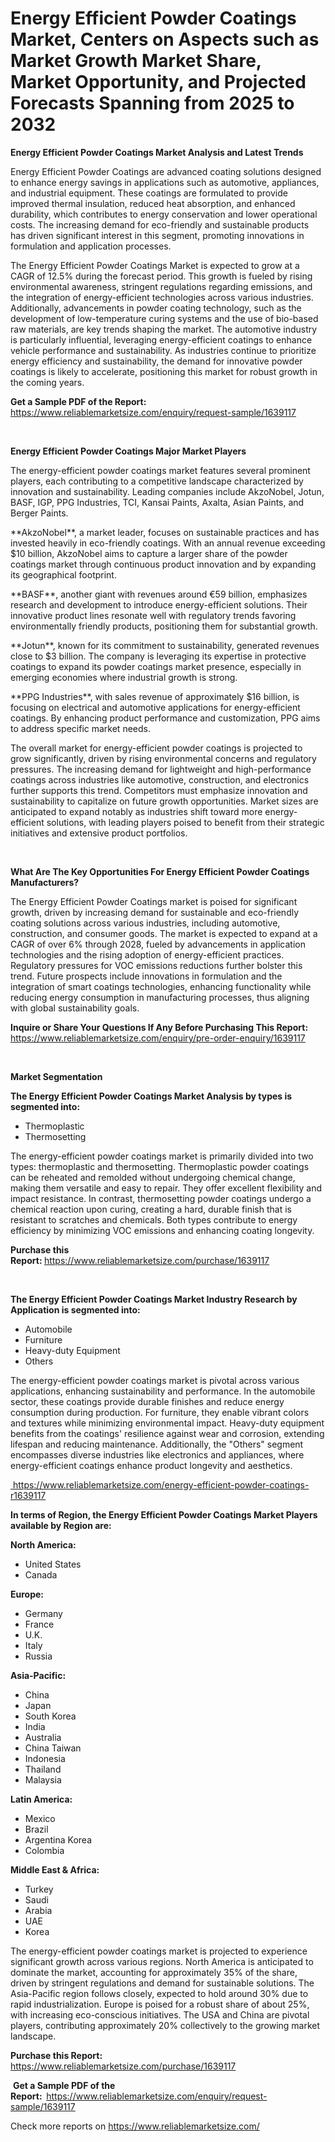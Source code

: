 <p><h1>Energy Efficient Powder Coatings Market, Centers on Aspects such as Market Growth Market Share, Market Opportunity, and Projected Forecasts Spanning from 2025 to 2032</h1></p><p><strong>Energy Efficient Powder Coatings Market Analysis and Latest Trends</strong></p>
<p><p>Energy Efficient Powder Coatings are advanced coating solutions designed to enhance energy savings in applications such as automotive, appliances, and industrial equipment. These coatings are formulated to provide improved thermal insulation, reduced heat absorption, and enhanced durability, which contributes to energy conservation and lower operational costs. The increasing demand for eco-friendly and sustainable products has driven significant interest in this segment, promoting innovations in formulation and application processes.</p><p>The Energy Efficient Powder Coatings Market is expected to grow at a CAGR of 12.5% during the forecast period. This growth is fueled by rising environmental awareness, stringent regulations regarding emissions, and the integration of energy-efficient technologies across various industries. Additionally, advancements in powder coating technology, such as the development of low-temperature curing systems and the use of bio-based raw materials, are key trends shaping the market. The automotive industry is particularly influential, leveraging energy-efficient coatings to enhance vehicle performance and sustainability. As industries continue to prioritize energy efficiency and sustainability, the demand for innovative powder coatings is likely to accelerate, positioning this market for robust growth in the coming years.</p></p>
<p><strong>Get a Sample PDF of the Report:&nbsp;</strong> <a href="https://www.reliablemarketsize.com/enquiry/request-sample/1639117?utm_campaign=2628&utm_medium=2&utm_source=Github&utm_content=ia&utm_term=23032025&utm_id=energy-efficient-powder-coatings">https://www.reliablemarketsize.com/enquiry/request-sample/1639117</a></p>
<p>&nbsp;</p>
<p><strong>Energy Efficient Powder Coatings Major Market Players</strong></p>
<p><p>The energy-efficient powder coatings market features several prominent players, each contributing to a competitive landscape characterized by innovation and sustainability. Leading companies include AkzoNobel, Jotun, BASF, IGP, PPG Industries, TCI, Kansai Paints, Axalta, Asian Paints, and Berger Paints.</p><p>**AkzoNobel**, a market leader, focuses on sustainable practices and has invested heavily in eco-friendly coatings. With an annual revenue exceeding $10 billion, AkzoNobel aims to capture a larger share of the powder coatings market through continuous product innovation and by expanding its geographical footprint.</p><p>**BASF**, another giant with revenues around €59 billion, emphasizes research and development to introduce energy-efficient solutions. Their innovative product lines resonate well with regulatory trends favoring environmentally friendly products, positioning them for substantial growth.</p><p>**Jotun**, known for its commitment to sustainability, generated revenues close to $3 billion. The company is leveraging its expertise in protective coatings to expand its powder coatings market presence, especially in emerging economies where industrial growth is strong.</p><p>**PPG Industries**, with sales revenue of approximately $16 billion, is focusing on electrical and automotive applications for energy-efficient coatings. By enhancing product performance and customization, PPG aims to address specific market needs.</p><p>The overall market for energy-efficient powder coatings is projected to grow significantly, driven by rising environmental concerns and regulatory pressures. The increasing demand for lightweight and high-performance coatings across industries like automotive, construction, and electronics further supports this trend. Competitors must emphasize innovation and sustainability to capitalize on future growth opportunities. Market sizes are anticipated to expand notably as industries shift toward more energy-efficient solutions, with leading players poised to benefit from their strategic initiatives and extensive product portfolios.</p></p>
<p>&nbsp;</p>
<p><strong>What Are The Key Opportunities For Energy Efficient Powder Coatings Manufacturers?</strong></p>
<p><p>The Energy Efficient Powder Coatings market is poised for significant growth, driven by increasing demand for sustainable and eco-friendly coating solutions across various industries, including automotive, construction, and consumer goods. The market is expected to expand at a CAGR of over 6% through 2028, fueled by advancements in application technologies and the rising adoption of energy-efficient practices. Regulatory pressures for VOC emissions reductions further bolster this trend. Future prospects include innovations in formulation and the integration of smart coatings technologies, enhancing functionality while reducing energy consumption in manufacturing processes, thus aligning with global sustainability goals.</p></p>
<p><strong>Inquire or Share Your Questions If Any Before Purchasing This Report:</strong> <a href="https://www.reliablemarketsize.com/enquiry/pre-order-enquiry/1639117?utm_campaign=2628&utm_medium=2&utm_source=Github&utm_content=ia&utm_term=23032025&utm_id=energy-efficient-powder-coatings">https://www.reliablemarketsize.com/enquiry/pre-order-enquiry/1639117</a></p>
<p>&nbsp;</p>
<p><strong>Market Segmentation</strong></p>
<p><strong>The Energy Efficient Powder Coatings Market Analysis by types is segmented into:</strong></p>
<p><ul><li>Thermoplastic</li><li>Thermosetting</li></ul></p>
<p><p>The energy-efficient powder coatings market is primarily divided into two types: thermoplastic and thermosetting. Thermoplastic powder coatings can be reheated and remolded without undergoing chemical change, making them versatile and easy to repair. They offer excellent flexibility and impact resistance. In contrast, thermosetting powder coatings undergo a chemical reaction upon curing, creating a hard, durable finish that is resistant to scratches and chemicals. Both types contribute to energy efficiency by minimizing VOC emissions and enhancing coating longevity.</p></p>
<p><strong>Purchase this Report:&nbsp;</strong><a href="https://www.reliablemarketsize.com/purchase/1639117?utm_campaign=2628&utm_medium=2&utm_source=Github&utm_content=ia&utm_term=23032025&utm_id=energy-efficient-powder-coatings">https://www.reliablemarketsize.com/purchase/1639117</a></p>
<p>&nbsp;</p>
<p><strong>The Energy Efficient Powder Coatings Market Industry Research by Application is segmented into:</strong></p>
<p><ul><li>Automobile</li><li>Furniture</li><li>Heavy-duty Equipment</li><li>Others</li></ul></p>
<p><p>The energy-efficient powder coatings market is pivotal across various applications, enhancing sustainability and performance. In the automobile sector, these coatings provide durable finishes and reduce energy consumption during production. For furniture, they enable vibrant colors and textures while minimizing environmental impact. Heavy-duty equipment benefits from the coatings' resilience against wear and corrosion, extending lifespan and reducing maintenance. Additionally, the "Others" segment encompasses diverse industries like electronics and appliances, where energy-efficient coatings enhance product longevity and aesthetics.</p></p>
<p><a href="https://www.reliablemarketsize.com/energy-efficient-powder-coatings-r1639117?utm_campaign=2628&utm_medium=2&utm_source=Github&utm_content=ia&utm_term=23032025&utm_id=energy-efficient-powder-coatings">&nbsp;https://www.reliablemarketsize.com/energy-efficient-powder-coatings-r1639117</a></p>
<p><strong>In terms of Region, the Energy Efficient Powder Coatings Market Players available by Region are:</strong></p>
<p>
    <p> <strong> North America: </strong>
        <ul>
            <li>United States</li>
            <li>Canada</li>
        </ul>
        </p> 
    <p> <strong> Europe: </strong>
        <ul>
            <li>Germany</li>
            <li>France</li>
            <li>U.K.</li>
            <li>Italy</li>
            <li>Russia</li>
        </ul>
        </p> 
    <p> <strong> Asia-Pacific: </strong>
        <ul>
            <li>China</li>
            <li>Japan</li>
            <li>South Korea</li>
            <li>India</li>
            <li>Australia</li>
            <li>China Taiwan</li>
            <li>Indonesia</li>
            <li>Thailand</li>
            <li>Malaysia</li>
        </ul>
        </p> 
    <p> <strong> Latin America: </strong>
        <ul>
            <li>Mexico</li>
            <li>Brazil</li>
            <li>Argentina Korea</li>
            <li>Colombia</li>
        </ul>
        </p> 
    <p> <strong> Middle East & Africa: </strong>
        <ul>
            <li>Turkey</li>
            <li>Saudi</li>
            <li>Arabia</li>
            <li>UAE</li>
            <li>Korea</li>
        </ul>
    </p>
    </p>
<p><p>The energy-efficient powder coatings market is projected to experience significant growth across various regions. North America is anticipated to dominate the market, accounting for approximately 35% of the share, driven by stringent regulations and demand for sustainable solutions. The Asia-Pacific region follows closely, expected to hold around 30% due to rapid industrialization. Europe is poised for a robust share of about 25%, with increasing eco-conscious initiatives. The USA and China are pivotal players, contributing approximately 20% collectively to the growing market landscape.</p></p>
<p><strong>Purchase this Report: </strong><a href="https://www.reliablemarketsize.com/purchase/1639117?utm_campaign=2628&utm_medium=2&utm_source=Github&utm_content=ia&utm_term=23032025&utm_id=energy-efficient-powder-coatings">https://www.reliablemarketsize.com/purchase/1639117</a></p>
<p>&nbsp;<strong>Get a Sample PDF of the Report:&nbsp;&nbsp;</strong><a href="https://www.reliablemarketsize.com/enquiry/request-sample/1639117?utm_campaign=2628&utm_medium=2&utm_source=Github&utm_content=ia&utm_term=23032025&utm_id=energy-efficient-powder-coatings">https://www.reliablemarketsize.com/enquiry/request-sample/1639117</a></p>
<p><strong></strong></p>
<p>Check more reports on <a href="https://www.reliablemarketsize.com/?utm_campaign=2628&utm_medium=2&utm_source=Github&utm_content=ia&utm_term=23032025&utm_id=energy-efficient-powder-coatings">https://www.reliablemarketsize.com/</a></p>